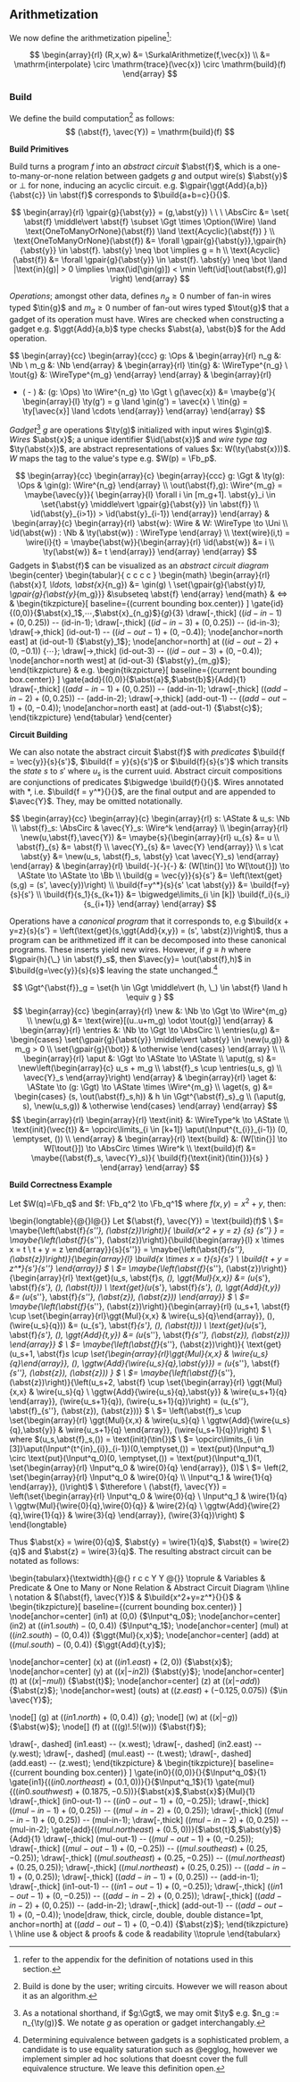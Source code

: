 ## Arithmetization

We now define the arithmetization pipeline[^notation]:

$$
\begin{array}{rl}
(R,x,w) 
&= \SurkalArithmetize(f,\vec{x}) \\ 
&= \mathrm{interpolate} \circ \mathrm{trace}(\vec{x}) \circ \mathrm{build}(f)
\end{array}
$$

[^notation]: refer to the appendix for the definition of notations used in this section.


### Build

We define the build computation[^user-build] as follows:
$$
(\abst{f}, \avec{Y}) = \mathrm{build}(f)
$$

[^user-build]: Build is done by the user; writing circuits. However we will reason about it as an algorithm.

**Build Primitives**

Build turns a program $f$ into an *abstract circuit* $\abst{f}$, which is a one-to-many-or-none relation between gadgets $g$ and output wire(s) $\abst{y}$ or $\bot$ for none, inducing an acyclic circuit. e.g. $\gpair{\ggt{Add}{a,b}}{\abst{c}} \in \abst{f}$ corresponds to $\build{a+b=c}{}{}$.

$$
\begin{array}{rl}
\gpair{g}{\abst{y}} = (g,\abst{y}) \ \ \ 
\AbsCirc &= \set{
  \abst{f} \middle\vert
  \abst{f} \subset \Ggt \times \Option(\Wire) \land
  \text{OneToManyOrNone}(\abst{f}) \land
  \text{Acyclic}(\abst{f})
} \\
\text{OneToManyOrNone}(\abst{f}) &= \forall \gpair{g}{\abst{y}},\gpair{h}{\abst{y}} \in \abst{f}. \abst{y} \neq \bot \implies g = h \\
\text{Acyclic}(\abst{f}) &= \forall \gpair{g}{\abst{y}} \in \abst{f}. \abst{y} \neq \bot \land |\text{in}(g)| > 0 \implies \max(\id[\gin(g)]) < \min \left(\id[\out(\abst{f},g)] \right)
\end{array}
$$

*Operations*; amongst other data, defines $n_g \geq 0$ number of fan-in wires typed $\tin{g}$ and $m_g \geq 0$ number of fan-out wires typed $\tout{g}$ that a gadget of its operation must have. Wires are checked when constructing a gadget e.g. $\ggt{Add}{a,b}$ type checks $\abst{a}, \abst{b}$ for the $\text{Add}$ operation.

$$
\begin{array}{cc}
\begin{array}{ccc}
g: \Ops &
\begin{array}{rl}
n_g &: \Nb \\
m_g &: \Nb
\end{array} &
\begin{array}{rl}
\tin{g} &: \WireType^{n_g} \\
\tout{g} &: \WireType^{m_g}
\end{array}
\end{array} &
\begin{array}{rl}
- ( - ) &: (g: \Ops) \to \Wire^{n_g} \to \Ggt \\
g(\avec{x}) &= \maybe{g'}{
\begin{array}{l}
\ty(g') = g \land \gin(g') = \avec{x} \\
\tin{g} = \ty[\avec{x}] \land \cdots
\end{array}}
\end{array}
\end{array}
$$

*Gadget*[^short-hand-gadget] $g$ are operations $\ty(g)$ initialized with input wires $\gin(g)$. *Wires* $\abst{x}$; a unique identifier $\id(\abst{x})$ and *wire type tag* $\ty(\abst{x})$, are abstract representations of values $x: W(\ty(\abst{x}))$. $W$ maps the tag to the value's type e.g. $W(p) = \Fb_p$.

[^short-hand-gadget]: As a notational shorthand, if $g:\Ggt$, we may omit $\ty$ e.g. $n_g := n_{\ty(g)}$. We notate $g$ as operation or gadget interchangably.


$$
\begin{array}{cc}
\begin{array}{c}
\begin{array}{ccc}
g: \Ggt &
\ty(g): \Ops &
\gin(g): \Wire^{n_g}
\end{array} \\
\out(\abst{f},g): \Wire^{m_g} = \maybe{\avec{y}}{
\begin{array}{l}
\forall i \in [m_g+1]. \abst{y}_i \in \set{\abst{y} \middle\vert \gpair{g}{\abst{y}} \in \abst{f}} \\
\id(\abst{y}_{i>1}) > \id(\abst{y}_{i-1})
\end{array}}
\end{array} &
\begin{array}{c}
\begin{array}{rl}
\abst{w}: \Wire &
W: \WireType \to \Uni \\
\id(\abst{w}) : \Nb &
\ty(\abst{w}) : \WireType
\end{array} \\
\text{wire}(i,t) = \wire{i}{t} = \maybe{\abst{w}}{\begin{array}{rl}
\id(\abst{w}) &= i \\
\ty(\abst{w}) &= t
\end{array}}
\end{array}
\end{array}
$$
Gadgets in $\abst{f}$ can be visualized as an *abstract circuit diagram*
\begin{center}
\begin{tabular}{ c c c c }
\begin{math}
\begin{array}{rl}
(\abst{x}_1, \ldots, \abst{x}_{n_g}) &= \gin(g) \\
\set{\gpair{g}{\abst{y}_1}, \gpair{g}{\abst{y}_{m_g}}} &\subseteq \abst{f}
\end{array}
\end{math}
&
$\Longleftrightarrow$
&
\begin{tikzpicture}[
  baseline={(current bounding box.center)}
]
\gate{id}{(0,0)}{$\abst{x}_1$,$\cdots$,$\abst{x}_{n_g}$}{$g$}{3}
\draw[-,thick] ($(id-in-1)+(0,0.25)$) -- (id-in-1);
\draw[-,thick] ($(id-in-3)+(0,0.25)$) -- (id-in-3);
\draw[->,thick] (id-out-1) -- ($(id-out-1)+(0,-0.4)$);
\node[anchor=north east] at (id-out-1) {$\abst{y}_1$};
\node[anchor=north] at ($(id-out-2)+(0,-0.1)$) {$\cdots$};
\draw[->,thick] (id-out-3) -- ($(id-out-3)+(0,-0.4)$);
\node[anchor=north west] at (id-out-3) {$\abst{y}_{m_g}$};
\end{tikzpicture}
&
e.g.
\begin{tikzpicture}[
  baseline={(current bounding box.center)}
]
\gate{add}{(0,0)}{$\abst{a}$,$\abst{b}$}{$\text{Add}$}{1}
\draw[-,thick] ($(add-in-1)+(0,0.25)$) -- (add-in-1);
\draw[-,thick] ($(add-in-2)+(0,0.25)$) -- (add-in-2);
\draw[->,thick] (add-out-1) -- ($(add-out-1)+(0,-0.4)$);
\node[anchor=north east] at (add-out-1) {$\abst{c}$};
\end{tikzpicture}
\end{tabular}
\end{center}

**Circuit Building**

We can also notate the abstract circuit $\abst{f}$ with *predicates* $\build{f = \vec{y}}{s}{s'}$, $\build{f = y}{s}{s'}$ or $\build{f}{s}{s'}$ which transits the *state* $s$ to $s'$ where $u_s$ is the current uuid. Abstract circuit compositions are conjunctions of predicates $\bigwedge \build{f}{}{}$. Wires annotated with $*$, i.e. $\build{f = y^*}{}{}$, are the final output and are appended to $\avec{Y}$. They, may be omitted notationally.

$$
\begin{array}{cc}
\begin{array}{c}
\begin{array}{rl}
s: \AState &
u_s: \Nb \\
\abst{f}_s: \AbsCirc &
\avec{Y}_s: \Wire^k
\end{array} \\
\begin{array}{rl}
\new(u,\abst{f},\avec{Y}) &= \maybe{s}{\begin{array}{rl}
u_{s} &= u \\
\abst{f}_{s} &= \abst{f} \\
\avec{Y}_{s} &= \avec{Y}
\end{array}} \\
s \cat \abst{y} &= \new(u_s, \abst{f}_s, \abst{y} \cat \avec{Y}_s)
\end{array}
\end{array}
&
\begin{array}{rl}
\build{-}{-}{-} &: (W[\tin{}] \to W[\tout{}]) \to \AState \to \AState \to \Bb \\
\build{g = \vec{y}}{s}{s'}
&= \left(\text{get}(s,g) = (s', \avec{y})\right) \\
\build{f=y^*}{s}{s' \cat \abst{y}}
&= \build{f=y}{s}{s'} \\
\build{f}{s_1}{s_{k+1}}
&= \bigwedge\limits_{i \in [k]} \build{f_i}{s_i}{s_{i+1}}
\end{array}
\end{array}
$$

Operations have a *canonical program* that it corresponds to, e.g $\build{x + y=z}{s}{s'} = \left(\text{get}(s,\ggt{Add}{x,y}) = (s', \abst{z})\right)$, thus a program can be arithmetized iff it can be decomposed into these canonical programs. These inserts yield new wires. However, if $g \equiv h$ where $\gpair{h}{\_} \in \abst{f}_s$, then $\avec{y}= \out(\abst{f},h)$ in $\build{g=\vec{y}}{s}{s}$ leaving the state unchanged.[^egglog-eq] 

[^egglog-eq]: Determining equivalence between gadgets is a sophisticated problem, a candidate is to use equality saturation such as @egglog, however we implement simpler ad hoc solutions that doesnt cover the full equivalence structure. We leave this definition open.


$$
\Ggt^{\abst{f}}_g = \set{h \in \Ggt \middle\vert
  (h, \_) \in \abst{f} \land h \equiv g
}
$$
$$
\begin{array}{cc}
\begin{array}{rl}
\new &: \Nb \to \Ggt \to \Wire^{m_g} \\
\new(u,g) &= \text{wire}[(u..u+m_g) \odot \tout{g}]
\end{array} &
\begin{array}{rl}
\entries  &: \Nb \to \Ggt \to \AbsCirc \\
\entries(u,g) &= \begin{cases}
\set{\gpair{g}{\abst{y}} \middle\vert \abst{y} \in \new(u,g)}
& m_g > 0 \\
\set{\gpair{g}{\bot}} & \otherwise
\end{cases}
\end{array} \\ \\
\begin{array}{rl}
\aput &: \Ggt \to \AState \to \AState \\
\aput(g, s) &= \new\left(\begin{array}{c}
u_s + m_g \\
\abst{f}_s \cup \entries(u_s, g) \\
\avec{Y}_s
\end{array}\right)
\end{array} &
\begin{array}{rl}
\aget &: \AState \to (g: \Ggt) \to \AState \times \Wire^{m_g} \\
\aget(s, g)
&= \begin{cases}
  (s, \out(\abst{f}_s,h)) & h \in \Ggt^{\abst{f}_s}_g \\
  (\aput(g, s), \new(u_s,g)) & \otherwise
\end{cases}
\end{array}
\end{array}
$$
$$
\begin{array}{rl}
\begin{array}{rl}
\text{init} &: \WireType^k \to \AState \\
\text{init}(\vec{t}) &= \opcirc\limits_{i \in [k+1]} \aput(\Input^{t_{i}}_{i-1}) (0, \emptyset, ()) \\
\end{array} &
\begin{array}{rl}
\text{build} &: (W[\tin{}] \to W[\tout{}]) \to \AbsCirc \times \Wire^k \\
\text{build}(f) &= \maybe{(\abst{f}_s, \avec{Y}_s)}{
  \build{f}{\text{init}(\tin{})}{s}
}
\end{array}
\end{array}
$$

**Build Correctness Example**

Let $W(q)=\Fb_q$ and $f: \Fb_q^2 \to \Fb_q^1$ where $f(x,y) = x^2 + y$, then:

\begin{longtable}{@{}l@{}}
Let $(\abst{f}, \avec{Y}) = \text{build}(f)$
\\
$= \maybe{\left(\abst{f}_{s''}, (\abst{z})\right)}{
  \build{x^2 + y = z}
    {s}
    {s''}
}
= \maybe{\left(\abst{f}_{s''}, (\abst{z})\right)}{\build{\begin{array}{l}
  x \times x = t \\
  t + y = z
\end{array}}{s}{s''}}
= \maybe{\left(\abst{f}_{s''}, (\abst{z})\right)}{\begin{array}{l}
  \build{x \times x = t}{s}{s'} \\
  \build{t + y = z^*}{s'}{s''}
\end{array}}
$ \\
$= \maybe{\left(\abst{f}_{s''}, (\abst{z})\right)}{\begin{array}{rl}
  \text{get}(u_s, \abst{f}_s, (), \ggt{Mul}{x,x}) &= (u_{s'}, \abst{f}_{s'}, (), (\abst{t})) \\
  \text{get}(u_{s'}, \abst{f}_{s'}, (), \ggt{Add}{t,y}) &= (u_{s''}, \abst{f}_{s''}, (\abst{z}), (\abst{z}))
\end{array}}
$ \\
$= \maybe{\left(\abst{f}_{s''}, (\abst{z})\right)}{\begin{array}{rl}
  (u_s+1, \abst{f} \cup \set{\begin{array}{rl}\ggt{Mul}{x,x} & \wire{u_s}{q}\end{array}}, (), (\wire{u_s}{q})) &= (u_{s'}, \abst{f}_{s'}, (), (\abst{t})) \\
  \text{get}(u_{s'}, \abst{f}_{s'}, (), \ggt{Add}{t,y}) &= (u_{s''}, \abst{f}_{s''}, (\abst{z}), (\abst{z}))
\end{array}}
$ \\
$= \maybe{\left(\abst{f}_{s''}, (\abst{z})\right)}{
  \text{get}(u_s+1, \abst{f}_s \cup \set{\begin{array}{rl}\ggt{Mul}{x,x} & \wire{u_s}{q}\end{array}}, (), \ggtw{Add}{\wire{u_s}{q},\abst{y}}) = (u_{s''}, \abst{f}_{s''}, (\abst{z}), (\abst{z}))
}
$ \\
$= \maybe{\left(\abst{f}_{s''}, (\abst{z})\right)}{\left(u_s+2, \abst{f} \cup \set{\begin{array}{rl}
    \ggt{Mul}{x,x} & \wire{u_s}{q} \\
    \ggtw{Add}{\wire{u_s}{q},\abst{y}} & \wire{u_s+1}{q}
  \end{array}}, (\wire{u_s+1}{q}), (\wire{u_s+1}{q})\right) = (u_{s''}, \abst{f}_{s''}, (\abst{z}), (\abst{z}))}
$ \\
$= \left(\abst{f}_s \cup \set{\begin{array}{rl}
    \ggt{Mul}{x,x} & \wire{u_s}{q} \\
    \ggtw{Add}{\wire{u_s}{q},\abst{y}} & \wire{u_s+1}{q}
  \end{array}}, (\wire{u_s+1}{q})\right)
$ \\
where $(u_s,\abst{f}_s,()) = \text{init}(\tin{})$
\\ 
$= \opcirc\limits_{i \in [3]}\aput(\Input^{t^{in}_{i}}_{i-1})(0,\emptyset,())
= \text{put}(\Input^q_1) \circ \text{put}(\Input^q_0)(0, \emptyset,())
= \text{put}(\Input^q_1)(1, \set{\begin{array}{rl} \Input^q_0 & \wire{0}{q} \end{array}}, ())$
\\
$= \left(2, \set{\begin{array}{rl}
  \Input^q_0 & \wire{0}{q} \\
  \Input^q_1 & \wire{1}{q}
\end{array}}, ()\right)$
\\
$\therefore \ (\abst{f}, \avec{Y}) = \left(\set{\begin{array}{rl}
  \Input^q_0 & \wire{0}{q} \\
  \Input^q_1 & \wire{1}{q} \\
  \ggtw{Mul}{\wire{0}{q},\wire{0}{q}} & \wire{2}{q} \\
  \ggtw{Add}{\wire{2}{q},\wire{1}{q}} & \wire{3}{q}
\end{array}}, (\wire{3}{q})\right)
$
\end{longtable}

Thus $\abst{x} = \wire{0}{q}$, $\abst{y} = \wire{1}{q}$, $\abst{t} = \wire{2}{q}$ and $\abst{z} = \wire{3}{q}$. The resulting abstract circuit can be notated as follows:

\begin{tabularx}{\textwidth}{@{} r c c Y Y @{}}
\toprule
 & Variables & Predicate & One to Many or None Relation & Abstract Circuit Diagram
\\\hline \\
notation & $(\abst{f}, \avec{Y})$ &
$\build{x^2+y=z^*}{}{}$ & 
\begin{tikzpicture}[
  baseline={(current bounding box.center)}
]
\node[anchor=center] (in1) at (0,0) {$\Input^q_0$};
\node[anchor=center] (in2) at ($(in1.south)-(0,0.4)$) {$\Input^q_1$};
\node[anchor=center] (mul) at ($(in2.south)-(0,0.4)$) {$\ggt{Mul}{x,x}$};
\node[anchor=center] (add) at ($(mul.south)-(0,0.4)$) {$\ggt{Add}{t,y}$};

\node[anchor=center] (x) at ($(in1.east)+(2,0)$) {$\abst{x}$};
\node[anchor=center] (y) at ($(x |- in2)$) {$\abst{y}$};
\node[anchor=center] (t) at ($(x |- mul)$) {$\abst{t}$};
\node[anchor=center] (z) at ($(x |- add)$) {$\abst{z}$};
\node[anchor=west] (outs) at ($(z.east)+(-0.125,0.075)$) {$\in \avec{Y}$};

\node[] (g) at ($(in1.north)+(0,0.4)$) {$g$};
\node[] (w) at ($(x |- g)$) {$\abst{w}$};
\node[] (f) at ($($(g)!.5!(w)$)$) {$\abst{f}$};

\draw[-, dashed] (in1.east) -- (x.west);
\draw[-, dashed] (in2.east) -- (y.west);
\draw[-, dashed] (mul.east) -- (t.west);
\draw[-, dashed] (add.east) -- (z.west);
\end{tikzpicture}
&
\begin{tikzpicture}[
  baseline={(current bounding box.center)}
]
\gate{in0}{(0,0)}{}{$\Input^q_0$}{1}
\gate{in1}{($(in0.north east)+(0.1,0)$)}{}{$\Input^q_1$}{1}
\gate{mul}{($(in0.south west)+(0.1875,-0.5)$)}{$\abst{x}$,$\abst{x}$}{$\text{Mul}$}{1}
\draw[-,thick] (in0-out-1) -- ($(in0-out-1)+(0,-0.25)$);
\draw[-,thick] ($(mul-in-1)+(0,0.25)$) -- ($(mul-in-2)+(0,0.25)$);
\draw[-,thick] ($(mul-in-1)+(0,0.25)$) -- (mul-in-1);
\draw[-,thick] ($(mul-in-2)+(0,0.25)$) -- (mul-in-2);
\gate{add}{($(mul.north east)+(0.5,0)$)}{$\abst{t}$,$\abst{y}$}{$\text{Add}$}{1}
\draw[-,thick] (mul-out-1) -- ($(mul-out-1)+(0,-0.25)$);
\draw[-,thick] ($(mul-out-1)+(0,-0.25)$) -- ($(mul.south east)+(0.25,-0.25)$);
\draw[-,thick] ($(mul.south east)+(0.25,-0.25)$) -- ($(mul.north east)+(0.25,0.25)$);
\draw[-,thick] ($(mul.north east)+(0.25,0.25)$) -- ($(add-in-1)+(0,0.25)$);
\draw[-,thick] ($(add-in-1)+(0,0.25)$) -- (add-in-1);
\draw[-,thick] (in1-out-1) -- ($(in1-out-1)+(0,-0.25)$);
\draw[-,thick] ($(in1-out-1)+(0,-0.25)$) -- ($(add-in-2)+(0,0.25)$);
\draw[-,thick] ($(add-in-2)+(0,0.25)$) -- (add-in-2);
\draw[-,thick] (add-out-1) -- ($(add-out-1)+(0,-0.4)$);
\node[draw, thick, circle, double, double distance=1pt, anchor=north] at ($(add-out-1)+(0,-0.4)$) {$\abst{z}$};
\end{tikzpicture}
\\ \hline
use & object & proofs & code & readability
\\\toprule
\end{tabularx}